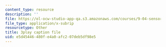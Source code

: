 ```yaml
---
content_type: resource
description: ''
file: https://ol-ocw-studio-app-qa.s3.amazonaws.com/courses/9-04-sensory-systems-fall-2013/e5d45446480fe4a0afc207deb5df98e5_-I-WA_kSkfA.srt
file_type: application/x-subrip
resourcetype: Other
title: 3play caption file
uid: e5d45446-480f-e4a0-afc2-07deb5df98e5
---
```


